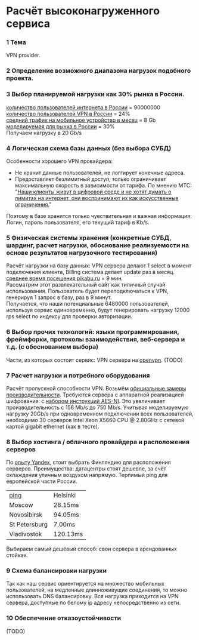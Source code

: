 # Расчёт высоконагруженного сервиса  


### 1 Тема  
VPN provider.  

### 2 Определение возможного диапазона нагрузок подобного проекта.
### 3 Выбор планируемой нагрузки как 30% рынка в России.
<a href="https://www.gfk.com/ru/insaity/press-release/issledovanie-gfk-proniknovenie-interneta-v-rossii-1/">количество пользователей интернета в России</a> = 90000000  
<a href="https://www.vpnmentor.com/blog/vpn-use-data-privacy-stats/">количество пользователей VPN в России</a> = 24%  
<a href="https://vc.ru/flood/44138-pochemu-rossiyskie-operatory-vozvrashchayut-bezlimitnyy-internet">средний трафик на мобильное устройство в месяц</a> = 8 Gb  
<a href="https://park.mail.ru/blog/topic/view/13345/">моделируемая для рынка в России</a> = 30%  
Получаем нагрузку в 20 Gb/s  

### 4 Логическая схема базы данных (без выбора СУБД)  
Особенности хорошего VPN провайдера:  
- Не хранит данные пользователей, не логгирует конечные адреса.  
- Предоставляет безлимитный доступ, только ограничивает максимальную скорость в зависимости от тарифа. По мнению МТС: "<a href="https://vc.ru/flood/44138-pochemu-rossiyskie-operatory-vozvrashchayut-bezlimitnyy-internet">Наши клиенты живут в цифровой среде и не хотят думать о лимитах на интернет, они воспринимают их как искусственные ограничения.</a>"  
  
Поэтому в базе хранится только чувствительная и важная информация: Логин, пароль пользователя, его текущий тариф в Kb/s.  

### 5 Физическая системы хранения (конкретные СУБД, шардинг, расчет нагрузки, обоснование реализуемости на основе результатов нагрузочного тестирования)

Расчёт нагрузки на базу данных:
VPN сервера делают 1 select в момент подключения клиента, Billing cистема делает update раз в месяц.  
<a href="https://pikabu.ru/story/kak_izmenilsya_pikabu_za_2018_god_6393562">среднее время посещения pikabu.ru</a> = 9 мин.  
Рассматрим этот развлекательный сайт как типичный случай использования. Пользователь будет переподключаться к VPN, генерируя 1 запрос в базу, раз в 9 минут.  
Получается, что наши потенциальные 6480000 пользователей, используя сервис единовременно, будут генерировать нагрузку 12000 rps select по индексу для проверки авторизации.

### 6 Выбор прочих технологий: языки программирования, фреймфорки, протоколы взаимодействия, веб-сервера и т.д. (с обоcнованием выбора)

Части, из которых состоит сервис:
VPN сервера на <a href="https://openvpn.net/">openvpn</a>.
(TODO)
### 7 Расчет нагрузки и потребного оборудования  

Расчёт пропускной способности VPN.
Возьмём <a href="https://community.openvpn.net/openvpn/wiki/Gigabit_Networks_Linux">официальные замеры производительности</a>. Требуются сервера с аппаратной реализацией шифрования: с <a href="https://ru.wikipedia.org/wiki/Расширение_системы_команд_AES">набором инструкций AES-NI</a>. Это увеличивает производительность с 156 Mb/s до 750 Mb/s.
Учитывая моделируемую нагрузку 20Gb/s при одновременном подключении всех пользователей, необходимо 30 серверов Intel Xeon X5660 CPU @ 2.80GHz с сетевой картой gigabit ethernet (как в тесте).  

### 8 Выбор хостинга / облачного провайдера и расположения серверов  

По <a href="https://habr.com/ru/company/yandex/blog/258823/">опыту Yandex</a>, стоит выбрать Финляндию для расположения серверов. Преимущества: датацентры стоят дешевле, за счёт охлаждения уличным воздухом напрямую. Терпимый ping для европейской части России.  
<table><tbody>
<tr><td><a href="https://wondernetwork.com/pings">ping</a></td><td>Helsinki</td></tr>  
<tr><td>Moscow</td>       <td>28.15ms</td></tr>
<tr><td>Novosibirsk</td>  <td>94.05ms</td></tr>
<tr><td>St Petersburg</td><td>7.00ms</td></tr>  
<tr><td>Vladivostok</td>  <td>120.13ms</td></tr>
</tbody></table>  

Выбираем самый дешёвый способ: свои сервера в арендованных стойках.  

### 9 Схема балансировки нагрузки  

Так как наш сервис ориентируется на множество мобильных пользователей, на медленные длинноживущие соединения, то можно использовать DNS балансировку. Вся нагрузка приходится на VPN сервера, доступные по белому ip адресу непосредственно из сети.

### 10 Обеспечение отказоустойчивости  
(TODO)
